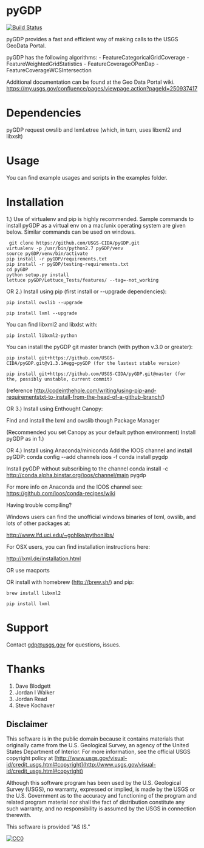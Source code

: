 pyGDP
=====

[![Build Status](https://travis-ci.org/USGS-CIDA/pyGDP.svg?branch=master)](https://travis-ci.org/USGS-CIDA/pyGDP)

pyGDP provides a fast and efficient way of making calls to the USGS GeoData Portal.

pyGDP has the following algorithms:
	- FeatureCategoricalGridCoverage
	- FeatureWeightedGridStatistics
	- FeatureCoverageOPenDap
	- FeatureCoverageWCSIntersection

Additional documentation can be found at the Geo Data Portal wiki. 
https://my.usgs.gov/confluence/pages/viewpage.action?pageId=250937417

Dependencies
=================

pyGDP request owslib and lxml.etree (which, in turn, uses libxml2 and libxslt)

Usage
=================

You can find example usages and scripts in the examples folder.

Installation
==================
1.) Use of virtualenv and pip is highly recommended. Sample commands to install pyGDP as a virtual env on a mac/unix operating system are given below. Similar commands can be used on windows. 

```
 git clone https://github.com/USGS-CIDA/pyGDP.git
virtualenv -p /usr/bin/python2.7 pyGDP/venv
source pyGDP/venv/bin/activate
pip install -r pyGDP/requirements.txt
pip install -r pyGDP/testing-requirements.txt
cd pyGDP
python setup.py install
lettuce pyGDP/Lettuce_Tests/features/ --tag=-not_working
```
OR
2.) Install using pip (first install or --upgrade dependencies):

	pip install owslib --upgrade

	pip install lxml --upgrade

You can find libxml2 and libxlst with:
	
	pip install libxml2-python

You can install the pyGDP git master branch (with python v.3.0 or greater):
	
	pip install git+https://github.com/USGS-CIDA/pyGDP.git@v1.3.1#egg=pyGDP (for the lastest stable version)

	pip install git+https://github.com/USGS-CIDA/pyGDP.git@master (for the, possibly unstable, current commit)

(reference http://codeinthehole.com/writing/using-pip-and-requirementstxt-to-install-from-the-head-of-a-github-branch/)

OR
3.) Install using Enthought Canopy:

Find and install the lxml and owslib though Package Manager

(Recommended you set Canopy as your default python environment)
Install pyGDP as in 1.)

OR
4.) Install using Anaconda/miniconda
Add the IOOS channel and install pyGDP:
    conda config --add channels ioos -f
    conda install pygdp

Install pyGDP without subscribing to the channel
    conda install -c http://conda.alpha.binstar.org/ioos/channel/main pygdp

For more info on Anaconda and the IOOS channel see:
    https://github.com/ioos/conda-recipes/wiki

Having trouble compiling?

Windows users can find the unofficial windows binaries of lxml, owslib, and lots of other packages at:

http://www.lfd.uci.edu/~gohlke/pythonlibs/ 

For OSX users, you can find installation instructions here:

http://lxml.de/installation.html

OR use macports

OR install with homebrew (http://brew.sh/) and pip:

    brew install libxml2

    pip install lxml


Support
=================
Contact gdp@usgs.gov for questions, issues.

Thanks
=================
1. Dave Blodgett
2. Jordan I Walker
3. Jordan Read
4. Steve Kochaver

Disclaimer
----------
This software is in the public domain because it contains materials that originally came from the U.S. Geological Survey, an agency of the United States Department of Interior. For more information, see the official USGS copyright policy at [http://www.usgs.gov/visual-id/credit_usgs.html#copyright](http://www.usgs.gov/visual-id/credit_usgs.html#copyright)


Although this software program has been used by the U.S. Geological Survey (USGS), no warranty, expressed or implied, is made by the USGS or the U.S. Government as to the accuracy and functioning of the program and related program material nor shall the fact of distribution constitute any such warranty, and no responsibility is assumed by the USGS in connection therewith.

This software is provided "AS IS."


 [
    ![CC0](http://i.creativecommons.org/p/zero/1.0/88x31.png)
  ](http://creativecommons.org/publicdomain/zero/1.0/)
